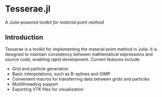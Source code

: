 # Tesserae.jl

*A Julia-powered toolkit for material point method*

## Introduction

Tesserae is a toolkit for implementing the material point method in Julia. It is designed to maintain consistency between mathematical expressions and source code, enabling rapid development. Current features include:

* Grid and particle generation
* Basic interpolations, such as B-splines and GIMP
* Convenient macros for transferring data between grids and particles
* Multithreading support
* Exporting VTK files for visualization
